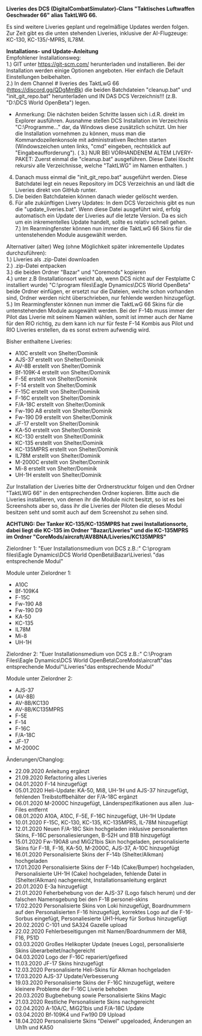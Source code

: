 <b>Liveries des DCS (DigitalCombatSimulator)-Clans "Taktisches Luftwaffen Geschwader 66" alias TaktLWG 66.</b>

Es sind weitere Liveries geplant und regelmäßige Updates werden folgen. Zur Zeit gibt es die unten stehenden Liveries, inklusive der AI-Flugzeuge: KC-130, KC-135/-MPRS, IL78M.

<b>Installations- und Update-Anleitung</b><br>
Empfohlener Installationsweg:<br>
1.) GIT unter https://git-scm.com/ herunterladen und installieren. Bei der Installation werden einige Optionen angeboten. Hier einfach die Default Einstellungen beibehalten.<br>
2.) In dem Channel # liveries des TaktLwG 66 (https://discord.gg/QDgMmBk) die beiden Batchdateien "cleanup.bat" und "init_git_repo.bat" herunterladen und IN DAS DCS Verzeichnis!!! (z.B. "D:\DCS World OpenBeta") legen.<br>
- Anmerkung: Die nächsten beiden Schritte lassen sich i.d.R. direkt im Explorer ausführen. Ausnahme stellen DCS Installation im Verzeichnis "C:\Programme\..." dar, da Windows diese zusätzlich schützt. Um hier die Installation vornehmen zu können, muss man die Kommandozeilenkonsole mit administrativen Rechten starten (Windowszeichen unten links, "cmd" eingeben, rechtsklick auf "Eingabeaufforderung"). 
( 3.) NUR BEI VORHANDENEM ALTEM LIVERY-PAKET: Zuerst einmal die "cleanup.bat" ausgeführen. Diese Datei löscht rekursiv alle Verzeichnisse, welche "TaktLWG" im Namen enthalten. )<br>
4. Danach muss einmal die "init_git_repo.bat" ausgeführt werden. Diese Batchdatei legt ein neues Repository im DCS Verzeichnis an und lädt die Liveries direkt von GitHub runter.<br>
5. Die beiden Batchdateien können danach wieder gelöscht werden.<br>
6. Für alle zukünftigen Livery Updates: In dem DCS Verzeichnis gibt es nun die "update_liveries.bat". Wenn diese Datei ausgeführt wird, erfolg automatisch ein Update der Liveries auf die letzte Version. Da es sich um ein inkrementelles Update handelt, sollte es relativ schnell gehen.<br>
7.) Im Rearmingfenster können nun immer die TaktLwG 66 Skins für die untenstehenden Module ausgewählt werden.<br>

Alternativer (alter) Weg (ohne Möglichkeit später inkrementelle Updates durchzuführen): <br>
1.) Liveries als .zip-Datei downloaden<br>
2.) .zip-Datei entpacken<br>
3.) die beiden Ordner "Bazar" und "Coremods" kopieren<br>
4.) unter z.B (Installationsort weicht ab, wenn DCS nicht auf der Festplatte C installiert wurde)  "C:\program files\Eagle Dynamics\DCS World OpenBeta" beide Ordner einfügen, er ersetzt nur die Dateien, welche schon vorhanden sind, Ordner werden nicht überschrieben, nur fehlende werden hinzugefügt.<br>
5.) Im Rearmingfenster können nun immer die TaktLwG 66 Skins für die untenstehenden Module ausgewählt werden. Bei der F-14b muss immer der Pilot das Liverie mit seinem Namen wählen, somit ist immer auch der Name für den RIO richtig, zu dem kann ich nur für feste F-14 Kombis aus Pilot und RIO Liveries erstellen, da es sonst extrem aufwendig wird.<br>

Bisher enthaltene Liveries:
- A10C        erstellt von Shelter/Dominik
- AJS-37      erstellt von Shelter/Dominik
- AV-8B       erstellt von Shelter/Dominik
- Bf-109K-4   erstellt von Shelter/Dominik
- F-5E        erstellt von Shelter/Dominik
- F-14        erstellt von Shelter/Dominik
- F-15C       erstellt von Shelter/Dominik
- F-16C       erstellt von Shelter/Dominik
- F/A-18C     erstellt von Shelter/Dominik
- Fw-190 A8   erstellt von Shelter/Dominik
- Fw-190 D9   erstellt von Shelter/Dominik
- JF-17       erstellt von Shelter/Dominik
- KA-50       erstellt von Shelter/Dominik
- KC-130      erstellt von Shelter/Dominik
- KC-135      erstellt von Shelter/Dominik
- KC-135MPRS  erstellt von Shelter/Dominik
- IL78M       erstellt von Shelter/Dominik
- M-2000C     erstellt von Shelter/Dominik
- Mi-8        erstellt von Shelter/Dominik
- UH-1H       erstellt von Shelter/Dominik

Zur Installation der Liveries bitte der Ordnerstrucktur folgen und den Ordner "TaktLWG 66" in den entsprechenden Ordner kopieren.
Bitte auch die Liveries installieren, von denen ihr die Module nicht besitzt, so ist es bei Screenshots aber so, dass ihr die Liveries der Piloten die dieses Modul besitzen seht und somit auch auf dem Screenshot zu sehen sind.

<b>ACHTUNG: Der Tanker KC-135/KC-135MPRS hat zwei Installationsorte, dabei liegt die KC-135 im Ordner "Bazar/Liveries" und die KC-135MPRS im Ordner "CoreMods/aircraft/AV8BNA/Liveries/KC135MPRS"</b>

Zielordner 1: "Euer Installationsmedium von DCS z.B.:"  C:\program files\Eagle Dynamics\DCS World OpenBeta\Bazar\Liveries\ "das entsprechende Modul" 

Module unter Zielordner 1:
- A10C
- Bf-109K4
- F-15C
- Fw-190 A8
- Fw-190 D9
- KA-50
- KC-135
- IL78M
- Mi-8
- UH-1H

Zielordner 2: "Euer Installationsmedium von DCS z.B.:" C:\Program Files\Eagle Dynamics\DCS World OpenBeta\CoreMods\aircraft\"das entsprechende Modul"\Liveries\"das entsprechende Modul"

Module unter Zielordner 2:
- AJS-37 
- (AV-8B)
- AV-8B/KC130
- AV-8B/KC135MPRS
- F-5E
- F-14
- F-16C
- F/A-18C
- JF-17
- M-2000C 

Änderungen/Changlog:
- 22.09.2020 Anleitung ergänzt
- 21.09.2020 Refactoring alles Liveries
- 04.01.2020 F-14 hinzugefügt
- 05.01.2020 Heli-Update: KA-50, Mi8, UH-1H und AJS-37 hinzugefügt, fehlenden Treibstoffbehälter der F/A-18C ergänzt
- 06.01.2020 M-2000C hinzugefügt, Länderspezifikationen aus allen .lua-Files entfernt
- 08.01.2020 A10A, A10C, F-5E, F-16C hinzugefügt, UH-1H Update
- 10.01.2020 F-15C, KC-130, KC-135, KC-135MPRS, IL-78M hinzugefügt
- 12.01.2020 Neuen F/A-18C Skin hochgeladen inklusive personalierten Skins, F-16C personaliesierungen, B-52H und B1B hinzugefügt
- 15.01.2020 Fw-190A8 und MiG21bis Skin hochgeladen, personalisierte Skins für F-18, F-16, KA-50, M-2000C, AJS-37, A-10C hinzugefügt
- 16.01.2020 Personalisierte Skins der F-14b (Shelter/Alkman) hochgeladen
- 17.01.2020 Personalisierte Skins der F-14b (Cake/Bumper) hochgeladen, Personalisierte UH-1H (Cake) hochgeladen, fehlende Datei in (Shelter/Alkman) nachgereicht, Installationsanleitung ergänzt
- 20.01.2020 E-3a hinzugefügt
- 21.01.2020 Feherbehebung von der AJS-37 (Logo falsch herum) und der falschen Namensgebung bei den F-18 personel-skins
- 17.02.2020 Personalisierte Skins von Loki hinzugefügt, Boardnummern auf den Personalisierten F-16 hinzugefügt, korrektes Logo auf die F-16-Sorbus eingefügt, Personaliesierte UH1-Huey für Sorbus hinzugefügt 
- 20.02.2020 C-101 und SA324 Gazelle upload
- 22.02.2020 Fehlerbeseitigungen mit Namen/Boardnummern der Mi8, F16, P51D
- 03.03.2020 Großes Helikopter Update (neues Logo), personalisierte Skins überarbeitet/nachgereicht
- 04.03.2020 Logo der F-16C repariert/gefixed
- 11.03.2020 JF-17 Skins hinzugefügt
- 12.03.2020 Personalisierte Heli-Skins für Alkman hochgeladen
- 17.03.2020 AJS-37 Update/Verbesserung
- 19.03.2020 Personalisierte Skins der F-16C hinzugefügt, weitere kleinere Probleme der F-16C Liverie behoben
- 20.03.2020 Bugbehebung sowie Personalisierte Skins Magic
- 21.03.2020 Restliche Personalisierte Skins nachgereicht
- 02.04.2020 A-10A/C, MiG21bis und F/A-18C Update
- 03.04.2020 Bf-109K4 und Fw190 D9 Upload
- 18.04.2020 Personalisierte Skins "Deiwel" upgeloaded, Änderungen an Uh1h und KA50
